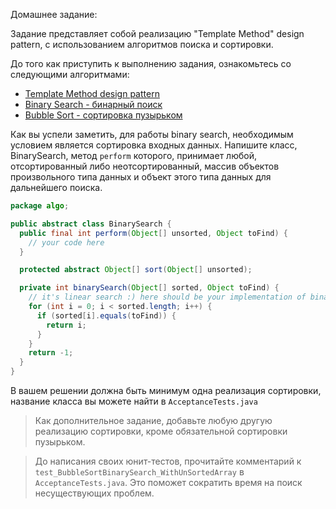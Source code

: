 Домашнее задание:

Задание представляет собой реализацию "Template Method" design pattern, с использованием алгоритмов поиска и сортировки. 
 
До того как приступить к выполнению задания, ознакомьтесь со следующими алгоритмами:
* [Template Method design pattern](https://sourcemaking.com/design_patterns/template_method)
* [Binary Search - бинарный поиск](https://www.youtube.com/watch?v=JQhciTuD3E8)
* [Bubble Sort - сортировка пузырьком](https://www.youtube.com/watch?v=lyZQPjUT5B4)

Как вы успели заметить, для работы binary search, необходимым условием является сортировка входных данных.
Напишите класс, BinarySearch, метод `perform` которого, принимает любой, отсортированный либо неотсортированный, массив объектов произвольного типа данных и объект этого типа данных для дальнейшего поиска.

```java
package algo;

public abstract class BinarySearch {
  public final int perform(Object[] unsorted, Object toFind) {
    // your code here
  }

  protected abstract Object[] sort(Object[] unsorted);

  private int binarySearch(Object[] sorted, Object toFind) {
    // it's linear search :) here should be your implementation of binary search instead
    for (int i = 0; i < sorted.length; i++) {
      if (sorted[i].equals(toFind)) {
        return i;
      }
    }
    return -1;
  }
}
```

В вашем решении должна быть минимум одна реализация сортировки, название класса вы можете найти в `AcceptanceTests.java`

> Как дополнительное задание, добавьте любую другую реализацию сортировки, кроме обязательной сортировки пузырьком.

> До написания своих юнит-тестов, прочитайте комментарий к `test_BubbleSortBinarySearch_WithUnSortedArray` в `AcceptanceTests.java`. Это поможет сократить время на поиск несуществующих проблем.
